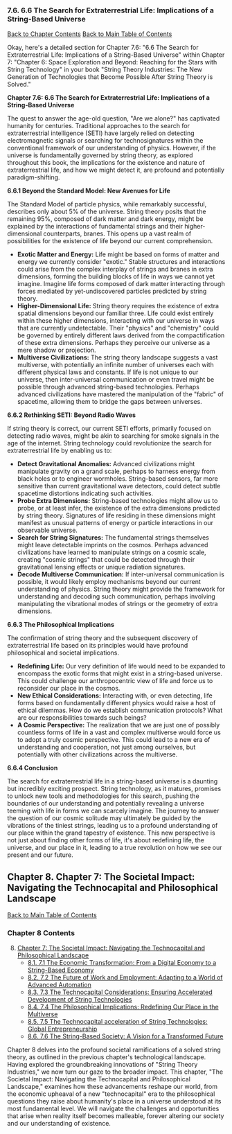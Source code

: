 ### 7.6. 6.6 The Search for Extraterrestrial Life: Implications of a String-Based Universe

[Back to Chapter Contents](#chapter-7-contents)
[Back to Main Table of Contents](#table-of-contents)

Okay, here's a detailed section for Chapter 7.6: "6.6 The Search for Extraterrestrial Life: Implications of a String-Based Universe" within Chapter 7: "Chapter 6: Space Exploration and Beyond: Reaching for the Stars with String Technology" in your book "String Theory Industries: The New Generation of Technologies that Become Possible After String Theory is Solved."

**Chapter 7.6: 6.6 The Search for Extraterrestrial Life: Implications of a String-Based Universe**

The quest to answer the age-old question, "Are we alone?" has captivated humanity for centuries. Traditional approaches to the search for extraterrestrial intelligence (SETI) have largely relied on detecting electromagnetic signals or searching for technosignatures within the conventional framework of our understanding of physics. However, if the universe is fundamentally governed by string theory, as explored throughout this book, the implications for the existence and nature of extraterrestrial life, and how we might detect it, are profound and potentially paradigm-shifting.

**6.6.1 Beyond the Standard Model: New Avenues for Life**

The Standard Model of particle physics, while remarkably successful, describes only about 5% of the universe. String theory posits that the remaining 95%, composed of dark matter and dark energy, might be explained by the interactions of fundamental strings and their higher-dimensional counterparts, branes. This opens up a vast realm of possibilities for the existence of life beyond our current comprehension.

*   **Exotic Matter and Energy:** Life might be based on forms of matter and energy we currently consider "exotic."  Stable structures and interactions could arise from the complex interplay of strings and branes in extra dimensions, forming the building blocks of life in ways we cannot yet imagine. Imagine life forms composed of dark matter interacting through forces mediated by yet-undiscovered particles predicted by string theory.
*   **Higher-Dimensional Life:** String theory requires the existence of extra spatial dimensions beyond our familiar three. Life could exist entirely within these higher dimensions, interacting with our universe in ways that are currently undetectable. Their "physics" and "chemistry" could be governed by entirely different laws derived from the compactification of these extra dimensions. Perhaps they perceive our universe as a mere shadow or projection.
*   **Multiverse Civilizations:** The string theory landscape suggests a vast multiverse, with potentially an infinite number of universes each with different physical laws and constants. If life is not unique to our universe, then inter-universal communication or even travel might be possible through advanced string-based technologies. Perhaps advanced civilizations have mastered the manipulation of the "fabric" of spacetime, allowing them to bridge the gaps between universes.

**6.6.2 Rethinking SETI: Beyond Radio Waves**

If string theory is correct, our current SETI efforts, primarily focused on detecting radio waves, might be akin to searching for smoke signals in the age of the internet. String technology could revolutionize the search for extraterrestrial life by enabling us to:

*   **Detect Gravitational Anomalies:**  Advanced civilizations might manipulate gravity on a grand scale, perhaps to harness energy from black holes or to engineer wormholes. String-based sensors, far more sensitive than current gravitational wave detectors, could detect subtle spacetime distortions indicating such activities.
*   **Probe Extra Dimensions:**  String-based technologies might allow us to probe, or at least infer, the existence of the extra dimensions predicted by string theory. Signatures of life residing in these dimensions might manifest as unusual patterns of energy or particle interactions in our observable universe.
*   **Search for String Signatures:** The fundamental strings themselves might leave detectable imprints on the cosmos. Perhaps advanced civilizations have learned to manipulate strings on a cosmic scale, creating "cosmic strings" that could be detected through their gravitational lensing effects or unique radiation signatures.
*   **Decode Multiverse Communication:**  If inter-universal communication is possible, it would likely employ mechanisms beyond our current understanding of physics. String theory might provide the framework for understanding and decoding such communication, perhaps involving manipulating the vibrational modes of strings or the geometry of extra dimensions.

**6.6.3 The Philosophical Implications**

The confirmation of string theory and the subsequent discovery of extraterrestrial life based on its principles would have profound philosophical and societal implications.

*   **Redefining Life:** Our very definition of life would need to be expanded to encompass the exotic forms that might exist in a string-based universe. This could challenge our anthropocentric view of life and force us to reconsider our place in the cosmos.
*   **New Ethical Considerations:** Interacting with, or even detecting, life forms based on fundamentally different physics would raise a host of ethical dilemmas. How do we establish communication protocols? What are our responsibilities towards such beings?
*   **A Cosmic Perspective:**  The realization that we are just one of possibly countless forms of life in a vast and complex multiverse would force us to adopt a truly cosmic perspective. This could lead to a new era of understanding and cooperation, not just among ourselves, but potentially with other civilizations across the multiverse.

**6.6.4 Conclusion**

The search for extraterrestrial life in a string-based universe is a daunting but incredibly exciting prospect. String technology, as it matures, promises to unlock new tools and methodologies for this search, pushing the boundaries of our understanding and potentially revealing a universe teeming with life in forms we can scarcely imagine. The journey to answer the question of our cosmic solitude may ultimately be guided by the vibrations of the tiniest strings, leading us to a profound understanding of our place within the grand tapestry of existence. This new perspective is not just about finding other forms of life, it's about redefining life, the universe, and our place in it, leading to a true revolution on how we see our present and our future.


<a id='chapter-8'></a>

## Chapter 8. Chapter 7: The Societal Impact: Navigating the Technocapital and Philosophical Landscape

<a id='chapter-8-contents'></a>

[Back to Main Table of Contents](#table-of-contents)

### Chapter 8 Contents

8. [Chapter 7: The Societal Impact: Navigating the Technocapital and Philosophical Landscape](#chapter-8)
    * [8.1. 7.1 The Economic Transformation: From a Digital Economy to a String-Based Economy](#chapter-8-1)
    * [8.2. 7.2 The Future of Work and Employment: Adapting to a World of Advanced Automation](#chapter-8-2)
    * [8.3. 7.3 The Technocapital Considerations: Ensuring Accelerated Development of String Technologies](#chapter-8-3)
    * [8.4. 7.4 The Philosophical Implications: Redefining Our Place in the Multiverse](#chapter-8-4)
    * [8.5. 7.5 The Technocapital acceleration of String Technologies: Global Entrepreneurship](#chapter-8-5)
    * [8.6. 7.6 The String-Based Society: A Vision for a Transformed Future](#chapter-8-6)

Chapter 8 delves into the profound societal ramifications of a solved string theory, as outlined in the previous chapter's technological landscape. Having explored the groundbreaking innovations of "String Theory Industries," we now turn our gaze to the broader impact. This chapter, "The Societal Impact: Navigating the Technocapital and Philosophical Landscape," examines how these advancements reshape our world, from the economic upheaval of a new "technocapital" era to the philosophical questions they raise about humanity's place in a universe understood at its most fundamental level. We will navigate the challenges and opportunities that arise when reality itself becomes malleable, forever altering our society and our understanding of existence.


<a id='chapter-8-1'></a>

